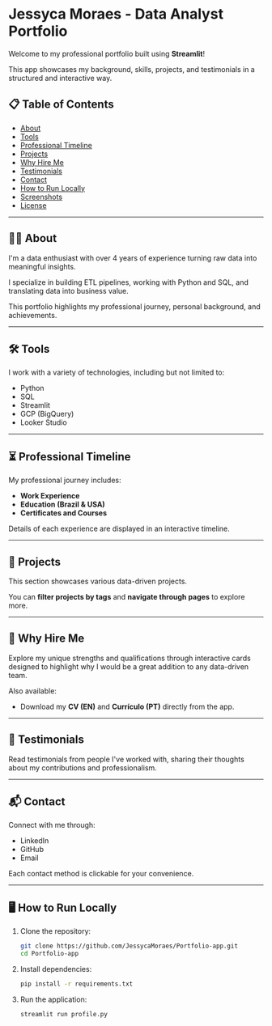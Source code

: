 # Jessyca Moraes - Data Analyst Portfolio

Welcome to my professional portfolio built using **Streamlit**!

This app showcases my background, skills, projects, and testimonials in a structured and interactive way.

## 📋 Table of Contents
- [About](#about)
- [Tools](#tools)
- [Professional Timeline](#professional-timeline)
- [Projects](#projects)
- [Why Hire Me](#why-hire-me)
- [Testimonials](#testimonials)
- [Contact](#contact)
- [How to Run Locally](#how-to-run-locally)
- [Screenshots](#screenshots)
- [License](#license)

---

## 👩‍💻 About

I'm a data enthusiast with over 4 years of experience turning raw data into meaningful insights.

I specialize in building ETL pipelines, working with Python and SQL, and translating data into business value.

This portfolio highlights my professional journey, personal background, and achievements.

---

## 🛠️ Tools

I work with a variety of technologies, including but not limited to:

- Python
- SQL
- Streamlit
- GCP (BigQuery)
- Looker Studio

---

## ⏳ Professional Timeline

My professional journey includes:

- **Work Experience**
- **Education (Brazil & USA)**
- **Certificates and Courses**

Details of each experience are displayed in an interactive timeline.

---

## 📂 Projects

This section showcases various data-driven projects.

You can **filter projects by tags** and **navigate through pages** to explore more.

---

## 💼 Why Hire Me

Explore my unique strengths and qualifications through interactive cards designed to highlight why I would be a great addition to any data-driven team.

Also available:
- Download my **CV (EN)** and **Currículo (PT)** directly from the app.

---

## 💬 Testimonials

Read testimonials from people I've worked with, sharing their thoughts about my contributions and professionalism.

---

## 📬 Contact

Connect with me through:

- LinkedIn
- GitHub
- Email

Each contact method is clickable for your convenience.

---

## 🖥️ How to Run Locally

1. Clone the repository:
   ```bash
   git clone https://github.com/JessycaMoraes/Portfolio-app.git
   cd Portfolio-app
   ```

2. Install dependencies:
   ```bash
   pip install -r requirements.txt
   ```

3. Run the application:
   ```bash
   streamlit run profile.py
   ```
